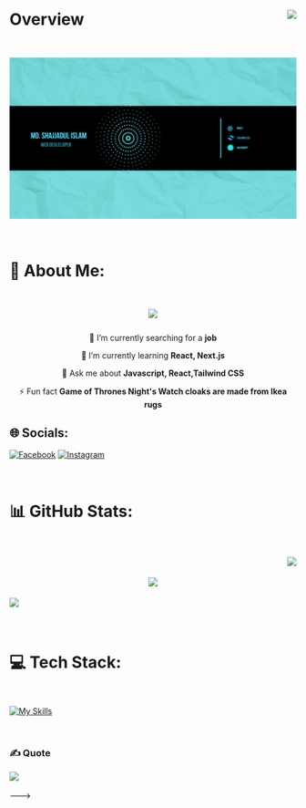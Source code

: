 # Overview <img align="right" src="https://api.visitorbadge.io/api/visitors?path=shaikat1&label=Visitors&labelColor=%232ccce4&countColor=%23d9e3f0&style=plastic" />

<br>

![](/assets/githubBanner.png)

<br>

# 💫 About Me:

<h1 align="center">
    <img src="https://readme-typing-svg.herokuapp.com/?font=Kalnia&size=35&center=true&vCenter=true&width=500&height=70&duration=4000&lines=Hi+There!+👋;+I'm+Shajjadul+Islam!;" />
</h1>



<div align="center">
 
 🔭 I’m currently searching for a **job**
 
 🌱 I’m currently learning **React, Next.js**

💬 Ask me about **Javascript, React,Tailwind CSS**

⚡ Fun fact **Game of Thrones Night's Watch cloaks are made from Ikea rugs**

 </div>


## 🌐 Socials:
[![Facebook](https://img.shields.io/badge/Facebook-%231877F2.svg?logo=Facebook&logoColor=white)](https://facebook.com/shajjadul.islam.543) [![Instagram](https://img.shields.io/badge/Instagram-%23E4405F.svg?logo=Instagram&logoColor=white)](https://instagram.com/shajjadss) 

<br>

# 📊 GitHub Stats:
<br>
<br>

<div align="right">
    <img src="https://camo.githubusercontent.com/7f5dd1a4fe5e17ceba8d88dd5a925de5a76be400b724bef5e2021a2b52732689/68747470733a2f2f6769746875622d726561646d652d73747265616b2d73746174732e6865726f6b756170702e636f6d2f3f757365723d736861696b617431267468656d653d67726179776869746526686964655f626f726465723d66616c7365"/>
</div><br>
<div align="center">
    <img src="https://camo.githubusercontent.com/4decec3589fd4f0c516c3ff6d9e3b03f05870e0068ff487672a4f947a677e76d/68747470733a2f2f6769746875622d726561646d652d73746174732e76657263656c2e6170702f6170693f757365726e616d653d736861696b617431267468656d653d6772617977686974652673686f775f69636f6e733d7472756526686964655f626f726465723d66616c736526636f756e745f707269766174653d74727565"/>
</div><br>
<div align="left">
    <img src="https://camo.githubusercontent.com/cb2e6c26f3e1ed7f26b0034277d910b754eb27e0c70c5e76e75276b0fb8a49f1/68747470733a2f2f6769746875622d726561646d652d73746174732e76657263656c2e6170702f6170692f746f702d6c616e67732f3f757365726e616d653d736861696b617431267468656d653d6772617977686974652673686f775f69636f6e733d7472756526686964655f626f726465723d66616c7365266c61796f75743d636f6d70616374"/>
</div>
<br>
<br>

# 💻 Tech Stack:
<br>

[![My Skills](https://skillicons.dev/icons?i=js,html,css,tailwind,react,firebase)](https://skillicons.dev)

<br>

### ✍️ Quote
![](https://quotes-github-readme.vercel.app/api?type=horizontal&theme=light)

--->
